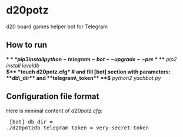 # d20potz
d20 board games helper bot for Telegram

## How to run
**$** *pip3 install python-telegram-bot --upgrade --pre*
**$** *pip2 install leveldb*  
**$** *touch d20potz.cfg* # and fill [bot] section with parameters: **db\_dir** and **telegram\_token**  
**$** *python2 yachbot.py* 


## Configuration file format
Here is minimal content of *d20potz.cfg*: <pre>
[bot]
db_dir = ./d20potzdb
telegram_token = very-secret-token
</pre>
